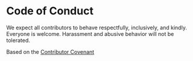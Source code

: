 # Code of Conduct

We expect all contributors to behave respectfully, inclusively, and kindly.  
Everyone is welcome. Harassment and abusive behavior will not be tolerated.

Based on the [Contributor Covenant](https://www.contributor-covenant.org)
